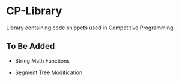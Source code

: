 # CP-Library

Library containing code snippets used in Competitive Programming

## To Be Added

- String Math Functions

- Segment Tree Modification